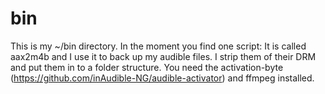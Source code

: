 # bin

This is my ~/bin directory. In the moment you find one script:
It is called aax2m4b and I use it to back up my audible files. I strip them of their DRM and put them in to a folder structure. You need the activation-byte (https://github.com/inAudible-NG/audible-activator) and ffmpeg installed.
